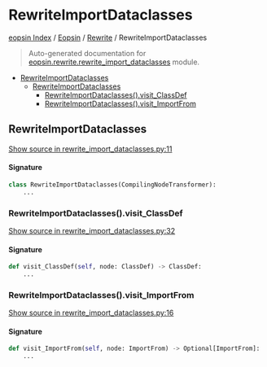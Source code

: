 # RewriteImportDataclasses

[eopsin Index](../../README.md#eopsin-index) /
[Eopsin](../index.md#eopsin) /
[Rewrite](./index.md#rewrite) /
RewriteImportDataclasses

> Auto-generated documentation for [eopsin.rewrite.rewrite_import_dataclasses](https://github.com/ImperatorLang/eopsin/blob/master/eopsin/rewrite/rewrite_import_dataclasses.py) module.

- [RewriteImportDataclasses](#rewriteimportdataclasses)
  - [RewriteImportDataclasses](#rewriteimportdataclasses-1)
    - [RewriteImportDataclasses().visit_ClassDef](#rewriteimportdataclasses()visit_classdef)
    - [RewriteImportDataclasses().visit_ImportFrom](#rewriteimportdataclasses()visit_importfrom)

## RewriteImportDataclasses

[Show source in rewrite_import_dataclasses.py:11](https://github.com/ImperatorLang/eopsin/blob/master/eopsin/rewrite/rewrite_import_dataclasses.py#L11)

#### Signature

```python
class RewriteImportDataclasses(CompilingNodeTransformer):
    ...
```

### RewriteImportDataclasses().visit_ClassDef

[Show source in rewrite_import_dataclasses.py:32](https://github.com/ImperatorLang/eopsin/blob/master/eopsin/rewrite/rewrite_import_dataclasses.py#L32)

#### Signature

```python
def visit_ClassDef(self, node: ClassDef) -> ClassDef:
    ...
```

### RewriteImportDataclasses().visit_ImportFrom

[Show source in rewrite_import_dataclasses.py:16](https://github.com/ImperatorLang/eopsin/blob/master/eopsin/rewrite/rewrite_import_dataclasses.py#L16)

#### Signature

```python
def visit_ImportFrom(self, node: ImportFrom) -> Optional[ImportFrom]:
    ...
```